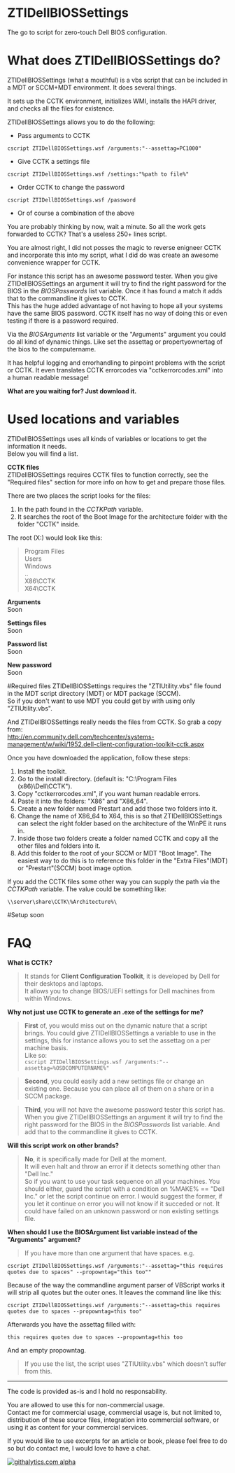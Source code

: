 ZTIDellBIOSSettings
===================

The go to script for zero-touch Dell BIOS configuration.

# What does ZTIDellBIOSSettings do?
ZTIDellBIOSSettings (what a mouthful) is a vbs script that can be included in a MDT or SCCM+MDT environment. It does several things.  

It sets up the CCTK environment, initializes WMI, installs the HAPI driver, and checks all the files for existence.

ZTIDellBIOSSettings allows you to do the following:
- Pass arguments to CCTK  
```
cscript ZTIDellBIOSSettings.wsf /arguments:"--assettag=PC1000"
```
- Give CCTK a settings file  
```
cscript ZTIDellBIOSSettings.wsf /settings:"%path to file%"
```
- Order CCTK to change the password  
```
cscript ZTIDellBIOSSettings.wsf /password
```
- Or of course a combination of the above

You are probably thinking by now, wait a minute. So all the work gets forwarded to CCTK?
That's a useless 250+ lines script.

You are almost right, I did not posses the magic to reverse enigneer CCTK and incorporate this into my script, what I did do was create an awesome convenience wrapper for CCTK.

For instance this script has an awesome password tester. When you give ZTIDellBIOSSettings an argument it will try to find the right password for the BIOS in the _BIOSPasswords_ list variable. Once it has found a match it adds that to the commandline it gives to CCTK.  
This has the huge added advantage of not having to hope all your systems have the same BIOS password. CCTK itself has no way of doing this or even testing if there is a password required.

Via the _BIOSArguments_ list variable or the "Arguments" argument you could do all kind of dynamic things.
Like set the assettag or propertyownertag of the bios to the computername.

It has helpful logging and errorhandling to pinpoint problems with the script or CCTK.
It even translates CCTK errorcodes via "cctkerrorcodes.xml" into a human readable message!

__What are you waiting for? Just download it.__

# Used locations and variables
ZTIDellBIOSSettings uses all kinds of variables or locations to get the information it needs.  
Below you will find a list.


__CCTK files__  
ZTIDellBIOSSettings requires CCTK files to function correctly, see the "Required files" section for more info on how to get and prepare those files.  

There are two places the script looks for the files:  

1. In the path found in the _CCTKPath_ variable.  
2. It searches the root of the Boot Image for the architecture folder with the folder "CCTK" inside.

The root (X:) would look like this:

>Program Files  
Users  
Windows  
..  
X86\CCTK  
X64\CCTK    

__Arguments__  
Soon

__Settings files__  
Soon

__Password list__  
Soon

__New password__  
Soon

#Required files
ZTIDellBIOSSettings requires the "ZTIUtility.vbs" file found in the MDT script directory (MDT) or MDT package (SCCM).  
So if you don't want to use MDT you could get by with using only "ZTIUtility.vbs".  

And ZTIDellBIOSSettings really needs the files from CCTK. So grab a copy from:  
http://en.community.dell.com/techcenter/systems-management/w/wiki/1952.dell-client-configuration-toolkit-cctk.aspx  

Once you have downloaded the application, follow these steps:  

1. Install the toolkit.
2. Go to the install directory. (default is: "C:\Program Files (x86)\Dell\CCTK").
3. Copy "cctkerrorcodes.xml", if you want human readable errors.
4. Paste it into the folders: "X86" and "X86_64".
5. Create a new folder named Prestart and add those two folders into it.
6. Change the name of X86_64 to X64, this is so that ZTIDellBIOSSettings can select the right folder based on the architecture of the WinPE it runs in.
7. Inside those two folders create a folder named CCTK and copy all the other files and folders into it.
8. Add this folder to the root of your SCCM or MDT "Boot Image". The easiest way to do this is to reference this folder in the "Extra Files"(MDT) or "Prestart"(SCCM) boot image option.

If you add the CCTK files some other way you can supply the path via the _CCTKPath_ variable.
The value could be something like:  
```
\\server\share\CCTK\%Architecture%\
```

#Setup
soon

# FAQ
__What is CCTK?__  
>It stands for __Client Configuration Toolkit__, it is developed by Dell for their desktops and laptops.  
It allows you to change BIOS/UEFI settings for Dell machines from within Windows.  

__Why not just use CCTK to generate an .exe of the settings for me?__
>__First__ of, you would miss out on the dynamic nature that a script brings. You could give ZTIDellBIOSSettings a variable to use in the settings, this for instance allows you to set the assettag on a per machine basis.  
Like so:  
``cscript ZTIDellBIOSSettings.wsf /arguments:"--assettag=%OSDCOMPUTERNAME%"``  

>__Second__, you could easily add a new settings file or change an existing one. Because you can place all of them on a share or in a SCCM package.

>__Third__, you will not have the awesome password tester this script has. When you give ZTIDellBIOSSettings an argument it will try to find the right password for the BIOS in the _BIOSPasswords_ list variable. And add that to the commandline it gives to CCTK.

__Will this script work on other brands?__
>__No__, it is specifically made for Dell at the moment.   
It will even halt and throw an error if it detects something other than "Dell Inc."  
So if you want to use your task sequence on all your machines. You should either, guard the script with a condition on %MAKE% == "Dell Inc." or let the script continue on error.
I would suggest the former, if you let it continue on error you will not know if it succeded or not. It could have failed on an unknown password or non existing settings file. 

__When should I use the BIOSArgument list variable instead of the "Arguments" argument?__
>If you have more than one argument that have spaces.
e.g.
```
cscript ZTIDellBIOSSettings.wsf /arguments:"--assettag="this requires quotes due to spaces" --propowntag="this too""
```
Because of the way the commandline argument parser of VBScript works it will strip all quotes but the outer ones. It leaves the command line like this:
```
cscript ZTIDellBIOSSettings.wsf /arguments:"--assettag=this requires quotes due to spaces --propowntag=this too"
```
Afterwards you have the assettag filled with:
```
this requires quotes due to spaces --propowntag=this too
```
And an empty propowntag.

>If you use the list, the script uses "ZTIUtility.vbs" which doesn't suffer from this. 

-----------------
The code is provided as-is and I hold no responsability.

You are allowed to use this for non-commercial usage.  
Contact me for commercial usage, commercial usage is, but not limited to, distribution of these source files, integration into commercial software, or using it as content for your commercial services.

If you would like to use excerpts for an article or book, please feel free to do so but do contact me, I would love to have a chat.

[![githalytics.com alpha](https://cruel-carlota.pagodabox.com/eeb9f83085564f822d849a2c34a0903f "githalytics.com")](http://githalytics.com/NinoFloris/ZTIDellBIOSSettings)
